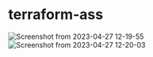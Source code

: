 # terraform-ass

![Screenshot from 2023-04-27 12-19-55](https://user-images.githubusercontent.com/111707685/234860087-30282e77-978c-452d-8c87-59f9620fddda.png)
![Screenshot from 2023-04-27 12-20-03](https://user-images.githubusercontent.com/111707685/234860100-40b915d7-f49a-4242-b2e6-8484159e3c64.png)
